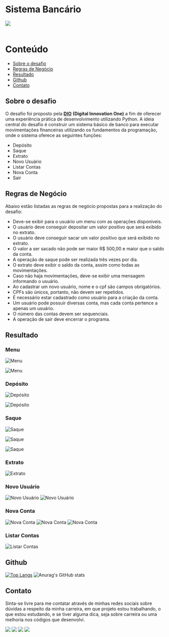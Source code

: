 # Sistema Bancário
<div> 
  <img src="https://img.shields.io/badge/Python-3776AB?style=for-the-badge&logo=python&logoColor=white" target="_blank"><br><br>
</div>

# Conteúdo
- [Sobre o desafio](#sobre-o-desafio)
- [Regras de Negócio](#regras-de-negócio)
- [Resultado](#resultado)
- [Github](#github)
- [Contato](#contato)

## Sobre o desafio
O desafio foi proposto pela **[DIO](https://www.dio.me/)** **(Digital Innovation One)** a fim de oferecer uma experiência prática de desenvolvimento utilizando Python. A ideia central do desafio é construir um sistema básico de banco para executar movimentações financeiras utilizando os fundamentos da programação, onde o sistema oferece as seguintes funções:

* Depósito
* Saque
* Extrato
* Novo Usuário
* Listar Contas
* Nova Conta
* Sair

## Regras de Negócio
Abaixo estão listadas as regras de negócio propostas para a realização do desafio:

* Deve-se exibir para o usuário um menu com as operações disponíveis.
* O usuário deve conseguir depositar um valor positivo que será exibido no extrato.
* O usuário deve conseguir sacar um valor positivo que será exibido no extrato.
* O valor a ser sacado não pode ser maior R$ 500,00 e maior que o saldo da conta.
* A operação de saque pode ser realizada três vezes por dia.
* O extrato deve exibir o saldo da conta, assim como todas as movimentações.
* Caso não haja movimentações, deve-se exibir uma mensagem informando o usuário.
* Ao cadastrar um novo usuário, nome e o cpf são campos obrigatórios.
* CPFs são únicos, portanto, não devem ser repetidos.
* É necessário estar cadastrado como usuário para a criação da conta.
* Um usuário pode possuir diversas conta, mas cada conta pertence a apenas um usuário.
* O número das contas devem ser sequenciais.
* A operação de sair deve encerrar o programa.

## Resultado
### Menu
![Menu](https://github.com/sergiotavuencas/sistema-bancario/blob/screenshots/menu01.png)

![Menu](https://github.com/sergiotavuencas/sistema-bancario/blob/screenshots/menu02.png)

### Depósito
![Depósito](https://github.com/sergiotavuencas/sistema-bancario/blob/screenshots/deposito01.png)

![Depósito](https://github.com/sergiotavuencas/sistema-bancario/blob/screenshots/deposito02.png)

### Saque
![Saque](https://github.com/sergiotavuencas/sistema-bancario/blob/screenshots/saque01.png)

![Saque](https://github.com/sergiotavuencas/sistema-bancario/blob/screenshots/saque02.png)

![Saque](https://github.com/sergiotavuencas/sistema-bancario/blob/screenshots/saque03.png)

### Extrato
![Extrato](https://github.com/sergiotavuencas/sistema-bancario/blob/screenshots/extrato.png)

### Novo Usuário
![Novo Usuário](https://github.com/sergiotavuencas/sistema-bancario/blob/screenshots/novo_usuario01.png)
![Novo Usuário](https://github.com/sergiotavuencas/sistema-bancario/blob/screenshots/novo_usuario02.png)

### Nova Conta
![Nova Conta](https://github.com/sergiotavuencas/sistema-bancario/blob/screenshots/nova_conta01.png)
![Nova Conta](https://github.com/sergiotavuencas/sistema-bancario/blob/screenshots/nova_conta02.png)
![Nova Conta](https://github.com/sergiotavuencas/sistema-bancario/blob/screenshots/nova_conta03.png)

### Listar Contas
![Listar Contas](https://github.com/sergiotavuencas/sistema-bancario/blob/screenshots/listar_contas.png)

## Github
[![Top Langs](https://github-readme-stats-git-masterrstaa-rickstaa.vercel.app/api/top-langs/?username=sergiotavuencas)](https://github.com/anuraghazra/github-readme-stats)
![Anurag's GitHub stats](https://github-readme-stats.vercel.app/api?username=sergiotavuencas\&hide=issues\&show_icons=true)

## Contato
Sinta-se livre para me contatar através de minhas redes sociais sobre dúvidas a respeito da minha carreira, em que projeto estou trabalhando, o que estou estudando, e se tiver alguma dica, seja sobre carreira ou uma melhoria nos códigos que desenvolvi.

<div> 
  <a href="https://github.com/sergiotavuencas/" target="_blank"><img src="https://img.shields.io/badge/GitHub-100000?style=for-the-badge&logo=github&logoColor=white" target="_blank"></a>
  <a href = "mailto:sergiovicente_tavuenc@outlook.com"><img src="https://img.shields.io/badge/Microsoft_Outlook-0078D4?style=for-the-badge&logo=microsoft-outlook&logoColor=white" target="_blank"></a>
  <a href = "mailto:sergiovicentetavuencas@gmail.com"><img src="https://img.shields.io/badge/-Gmail-%23333?style=for-the-badge&logo=gmail&logoColor=white" target="_blank"></a>
  <a href="http://www.linkedin.com/in/sergiotavuencas" target="_blank"><img src="https://img.shields.io/badge/LinkedIn-0077B5?style=for-the-badge&logo=linkedin&logoColor=white" target="_blank"></a> 
</div>
